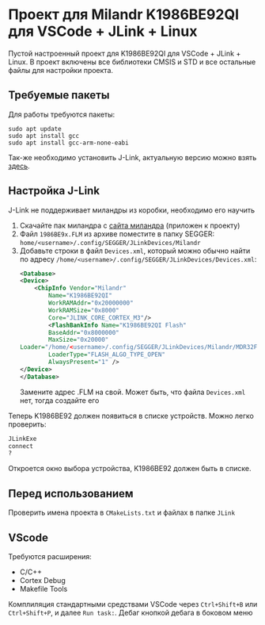 # Проект для Milandr K1986BE92QI для VSCode + JLink + Linux 
Пустой настроенный проект для K1986BE92QI для VSCode + JLink + Linux.
В проект включены все библиотеки CMSIS и STD и все остальные файлы для настройки проекта.

## Требуемые пакеты
Для работы требуются пакеты:
```
sudo apt update
sudo apt install gcc
sudo apt install gcc-arm-none-eabi
```

Так-же необходимо установить J-Link, актуальную версию можно взять [здесь](https://www.segger.com/downloads/jlink/#J-LinkSoftwareAndDocumentationPack). 

## Настройка J-Link
J-Link не поддерживает миландры из коробки, необходимо его научить
1. Скачайте пак миландра с [сайта миландра](https://ic.milandr.ru/soft/) (приложен к проекту)
2. Файл `1986BE9x.FLM` из архиве поместите в папку SEGGER: `home/<username>/.config/SEGGER/JLinkDevices/Milandr` 
3. Добавьте строки в файл `Devices.xml`, который можно обычно найти по адресу `/home/<username>/.config/SEGGER/JLinkDevices/Devices.xml`:
    ```xml
    <Database>
    <Device>
        <ChipInfo Vendor="Milandr"
            Name="K1986BE92QI"
            WorkRAMAddr="0x20000000"
            WorkRAMSize="0x8000"
            Core="JLINK_CORE_CORTEX_M3"/>
            <FlashBankInfo Name="K1986BE92QI Flash"
            BaseAddr="0x8000000"
            MaxSize="0x20000" 
    Loader="/home/<username>/.config/SEGGER/JLinkDevices/Milandr/MDR32F9Q2I.FLM"
            LoaderType="FLASH_ALGO_TYPE_OPEN"
            AlwaysPresent="1" />
    </Device>
    </Database>
    ```
    Замените адрес .FLM на свой.  Может быть, что файла `Devices.xml` нет, тогда создайте его

Теперь K1986BE92 должен появиться в списке устройств. Можно легко проверить:
```bash
JLinkExe
connect
?
```
Откроется окно выбора устройства, K1986BE92 должен быть в списке.

## Перед использованием
Проверить имена проекта в `CMakeLists.txt` и файлах в папке `JLink`

## VScode
Требуются расширения:
-  C/C++
-  Cortex Debug
-  Makefile Tools

Комплиляция стандартными средствами VSCode через `Ctrl+Shift+B` или `Ctrl+Shift+P`, и далее `Run task:`. 
Дебаг кнопкой дебага в боковом меню

